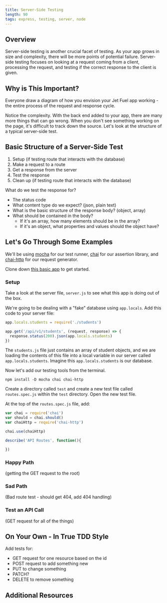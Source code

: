 ```yaml
---
title: Server-Side Testing
length: 90
tags: express, testing, server, node
---
```


## Overview

Server-side testing is another crucial facet of testing. As your app grows in size and complexity, there will be more points of potential failure. Server-side testing focuses on looking at a request coming from a client, processing the request, and testing if the correct response to the client is given.

## Why is This Important?

Everyone draw a diagram of how you envision your Jet Fuel app working - the entire process of the request and response cycle.

Notice the complexity. With the back end added to your app, there are many more things that can go wrong. When you don't see something working on the page, it's difficult to track down the source. Let's look at the structure of a typical server-side test.

## Basic Structure of a Server-Side Test

1. Setup (if testing route that interacts with the database)
2. Make a request to a route
3. Get a response from the server
4. Test the response
5. Clean up (if testing route that interacts with the database)

What do we test the response for?
* The status code
* What content type do we expect? (json, plain text)
* What is the basic structure of the response body? (object, array)
* What should be contained in the body?
  - If it's an array, how many elements should be in the array?
  - If it's an object, what properties and values should the object have?

## Let's Go Through Some Examples

We'll be using [mocha](https://mochajs.org/) for our test runner, [chai](http://chaijs.com/) for our assertion library, and [chai-http](https://github.com/chaijs/chai-http) for our request generator.

Clone down [this basic app](https://github.com/robbiejaeger/test-express) to get started.

### Setup

Take a look at the server file, `server.js` to see what this app is doing out of the box.

We're going to be dealing with a "fake" database using `app.locals`. Add this code to your server file:

```javascript
app.locals.students = require('./students')

app.get('/api/v1/students', (request, response) => {
  response.status(200).json(app.locals.students)
})
```

The `students.js` file just contains an array of student objects, and we are loading the contents of this file into a local variable in our server called `app.locals.students`. Imagine this `app.locals.students` is our database. 

Now let's add our testing tools from the terminal.

```shell
npm install -D mocha chai chai-http
```

Create a directory called `test` and create a new test file called `routes.spec.js` within the `test` directory. Open the new test file.

At the top of the `routes.spec.js` file, add:

```javascript
var chai = require('chai')
var should = chai.should()
var chaiHttp = require('chai-http')

chai.use(chaiHttp)

describe('API Routes', function(){

})
```

### Happy Path

(getting the GET request to the root)

### Sad Path

(Bad route test - should get 404, add 404 handling)

### Test an API Call

(GET request for all of the things)

## On Your Own - In True TDD Style

Add tests for:

* GET request for one resource based on the id
* POST request to add something new
* PUT to change something
* PATCH?
* DELETE to remove something

## Additional Resources
